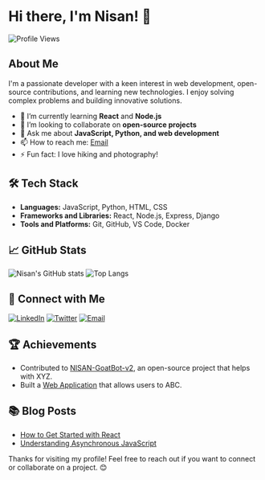 # Hi there, I'm Nisan! 👋

![Profile Views](https://komarev.com/ghpvc/?username=NISANPRO&color=red)

## About Me

I'm a passionate developer with a keen interest in web development, open-source contributions, and learning new technologies. I enjoy solving complex problems and building innovative solutions.

- 🌱 I’m currently learning **React** and **Node.js**
- 👯 I’m looking to collaborate on **open-source projects**
- 💬 Ask me about **JavaScript, Python, and web development**
- 📫 How to reach me: [Email](mailto:nisaneditz@gmail.com)
- ⚡ Fun fact: I love hiking and photography!

## 🛠 Tech Stack

- **Languages:** JavaScript, Python, HTML, CSS
- **Frameworks and Libraries:** React, Node.js, Express, Django
- **Tools and Platforms:** Git, GitHub, VS Code, Docker

## 📈 GitHub Stats

![Nisan's GitHub stats](https://github-readme-stats.vercel.app/api?username=NISANPRO&show_icons=true&theme=radical)
![Top Langs](https://github-readme-stats.vercel.app/api/top-langs/?username=NISANPRO&layout=compact&theme=radical)

## 🔗 Connect with Me

[![LinkedIn](https://img.shields.io/badge/-LinkedIn-blue?style=flat&logo=Linkedin&logoColor=white)](https://www.linkedin.com/in/your-profile)
[![Twitter](https://img.shields.io/badge/-Twitter-blue?style=flat&logo=Twitter&logoColor=white)](https://twitter.com/your-profile)
[![Email](https://img.shields.io/badge/-Email-blue?style=flat&logo=Gmail&logoColor=white)](mailto:your-email@example.com)

## 🏆 Achievements

- Contributed to [NISAN-GoatBot-v2](https://github.com/repo-link), an open-source project that helps with XYZ.
- Built a [Web Application](https://your-project-link.com) that allows users to ABC.

## 📚 Blog Posts

- [How to Get Started with React](https://medium.com/@your-profile/how-to-get-started-with-react)
- [Understanding Asynchronous JavaScript](https://dev.to/your-profile/understanding-asynchronous-javascript)

Thanks for visiting my profile! Feel free to reach out if you want to connect or collaborate on a project. 😊
